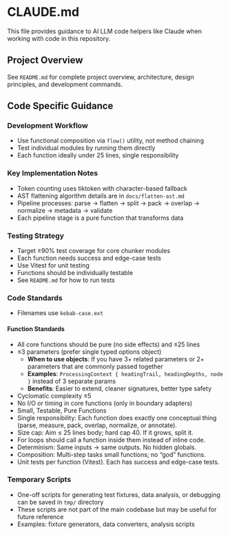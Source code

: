 # CLAUDE.md

This file provides guidance to AI LLM code helpers like Claude when working with code in this repository.

## Project Overview

See `README.md` for complete project overview, architecture, design principles, and development commands.

## Code Specific Guidance

### Development Workflow
- Use functional composition via `flow()` utility, not method chaining
- Test individual modules by running them directly
- Each function ideally under 25 lines, single responsibility

### Key Implementation Notes
- Token counting uses tiktoken with character-based fallback
- AST flattening algorithm details are in `docs/flatten-ast.md`
- Pipeline processes: parse → flatten → split → pack → overlap → normalize → metadata → validate
- Each pipeline stage is a pure function that transforms data

### Testing Strategy
- Target ≥90% test coverage for core chunker modules
- Each function needs success and edge-case tests
- Use Vitest for unit testing
- Functions should be individually testable
- See `README.md` for how to run tests

### Code Standards
- Filenames use `kebab-case.ext`

#### Function Standards
- All core functions should be pure (no side effects) and ≤25 lines
- ≤3 parameters (prefer single typed options object)
  - **When to use objects**: If you have 3+ related parameters or 2+ parameters that are commonly passed together
  - **Examples**: `ProcessingContext { headingTrail, headingDepths, node }` instead of 3 separate params
  - **Benefits**: Easier to extend, cleaner signatures, better type safety
- Cyclomatic complexity ≤5
- No I/O or timing in core functions (only in boundary adapters)
- Small, Testable, Pure Functions
- Single responsibility: Each function does exactly one conceptual thing (parse, measure, pack, overlap, normalize, or annotate).
- Size cap: Aim ≤ 25 lines body; hard cap 40. If it grows, split it.
- For loops should call a function inside them instead of inline code.
- Determinism: Same inputs → same outputs. No hidden globals.
- Composition: Multi-step tasks small functions; no “god” functions.
- Unit tests per function (Vitest). Each has success and edge-case tests.


### Temporary Scripts
- One-off scripts for generating test fixtures, data analysis, or debugging can be saved in `tmp/` directory
- These scripts are not part of the main codebase but may be useful for future reference
- Examples: fixture generators, data converters, analysis scripts